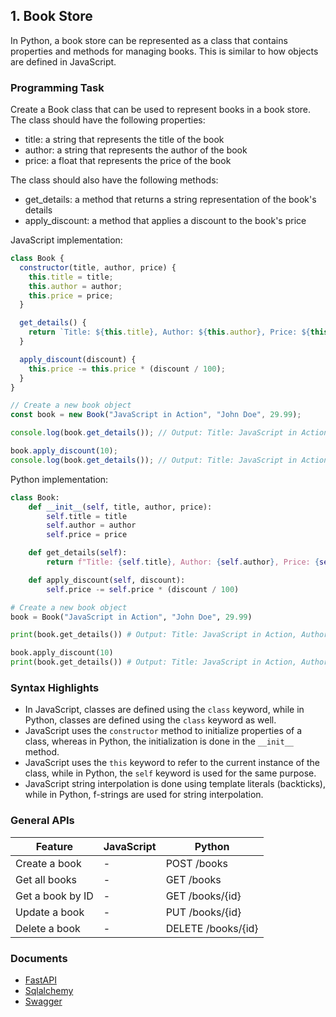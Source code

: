 

## 1. Book Store

In Python, a book store can be represented as a class that contains properties and methods for managing books. This is similar to how objects are defined in JavaScript.

### Programming Task

Create a Book class that can be used to represent books in a book store. The class should have the following properties:

- title: a string that represents the title of the book
- author: a string that represents the author of the book
- price: a float that represents the price of the book

The class should also have the following methods:

- get_details: a method that returns a string representation of the book's details
- apply_discount: a method that applies a discount to the book's price

JavaScript implementation:
```javascript
class Book {
  constructor(title, author, price) {
    this.title = title;
    this.author = author;
    this.price = price;
  }

  get_details() {
    return `Title: ${this.title}, Author: ${this.author}, Price: ${this.price}`;
  }

  apply_discount(discount) {
    this.price -= this.price * (discount / 100);
  }
}

// Create a new book object
const book = new Book("JavaScript in Action", "John Doe", 29.99);

console.log(book.get_details()); // Output: Title: JavaScript in Action, Author: John Doe, Price: 29.99

book.apply_discount(10);
console.log(book.get_details()); // Output: Title: JavaScript in Action, Author: John Doe, Price: 26.99
```

Python implementation:
```python
class Book:
    def __init__(self, title, author, price):
        self.title = title
        self.author = author
        self.price = price

    def get_details(self):
        return f"Title: {self.title}, Author: {self.author}, Price: {self.price}"

    def apply_discount(self, discount):
        self.price -= self.price * (discount / 100)

# Create a new book object
book = Book("JavaScript in Action", "John Doe", 29.99)

print(book.get_details()) # Output: Title: JavaScript in Action, Author: John Doe, Price: 29.99

book.apply_discount(10)
print(book.get_details()) # Output: Title: JavaScript in Action, Author: John Doe, Price: 26.99
```

### Syntax Highlights
- In JavaScript, classes are defined using the `class` keyword, while in Python, classes are defined using the `class` keyword as well.
- JavaScript uses the `constructor` method to initialize properties of a class, whereas in Python, the initialization is done in the `__init__` method.
- JavaScript uses the `this` keyword to refer to the current instance of the class, while in Python, the `self` keyword is used for the same purpose.
- JavaScript string interpolation is done using template literals (backticks), while in Python, f-strings are used for string interpolation.



### General APIs
Feature | JavaScript | Python
--- | --- | ---
Create a book | - | POST /books
Get all books | - | GET /books
Get a book by ID | - | GET /books/{id}
Update a book | - | PUT /books/{id}
Delete a book | - | DELETE /books/{id}

### Documents
- [FastAPI](https://fastapi.tiangolo.com/)
- [Sqlalchemy](https://www.sqlalchemy.org/)
- [Swagger](https://swagger.io/)

